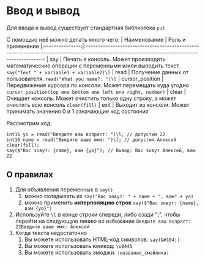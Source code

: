 # Ввод и вывод
Для ввода и вывод существует стандартная библиотека `put`

С помощью неё можно делать много чего:
| Наименование    | Роль и применение
|:---------------:|:-------------------------------------------------------------------------------------------------------------------------------------------:
| say             | Печать в консоль. Может производить математические операции с переменными и/или выводить текст. `say("Text " + variable1 + variable2)\l`
| read            | Получение данных от пользователя. `read("What you name?: ")\l`
| cursor_position | Передвижение курсора по консоли. Может перемещать куда угодно `cursor_position(top или bottom или left или right, number)`
| clear           | Очищает консоль. Может очистить только одну строку, а может очистить всю консоль `clear(fill)`
| exit            | Выходит из консоли. Может принимать значения 0 и 1 означающие код состояния

Рассмотрим код:
```
int16 yo = read("Введите ваш возраст: ")\l; // допустим 22
int16 name = read("Введите ваше имя: ")\l; // допустим Алексей
clear(fill);
say($"Вас зовут: {name}, вам {yo}"); // Вывод: Вас зовут Алексей, вам 22
```

## О правилах

1. Для объявления переменных в `say()`
    1. можно складывать их `say("Вас зовут: " + name + ", вам" + yo)`
    2. можно применить **интерполяцию строк** `say($"Вас зовут: {name}, вам {yo}")`
2. Используйте `\l` в конце строки спереди, либо сзади ";", чтобы перейти на следующую линию во избежание `Введите ваш возраст: 22Введите ваше имя: Алексей`
3. Когда текcта недостаточно
    1. Вы можете использовать HTML-код символов: `say(&#104;)`
    2. Вы можете использовать юникод: `\u0445`
    4. Вы можете использовать эмоджи: `:название_смайлика:`

